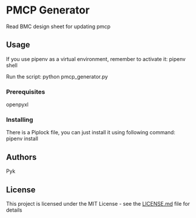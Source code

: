 # PMCP Generator

Read BMC design sheet for updating pmcp

## Usage
If you use pipenv as a virtual environment, remember to activate it:
pipenv shell

Run the script:
python pmcp_generator.py

### Prerequisites

openpyxl

### Installing

There is a Piplock file, you can just install it using following command:
pipenv install

## Authors

Pyk

## License

This project is licensed under the MIT License - see the [LICENSE.md](LICENSE.md) file for details

